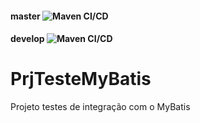 #### master ![Maven CI/CD](https://github.com/marciogreison/PrjTesteMyBatis/workflows/Maven%20CI/CD/badge.svg) 
  
#### develop ![Maven CI/CD](https://github.com/marciogreison/PrjTesteMyBatis/workflows/Maven%20CI/CD/badge.svg?branch=develop)

# PrjTesteMyBatis
Projeto testes de integração com o MyBatis
